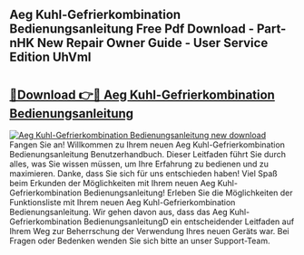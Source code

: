 ## Aeg Kuhl-Gefrierkombination Bedienungsanleitung Free Pdf Download - Part-nHK New Repair Owner Guide - User Service Edition UhVmI

# <h2><a href="http://df5bo6j.blite.top/?on=Aeg+Kuhl-Gefrierkombination+Bedienungsanleitung">🔗Download 👉🔴 Aeg Kuhl-Gefrierkombination Bedienungsanleitung</a></h2>

[![Aeg Kuhl-Gefrierkombination Bedienungsanleitung new download](https://i.imgur.com/lujVjoI.png)](http://df5bo6j.blite.top/?on=Aeg+Kuhl-Gefrierkombination+Bedienungsanleitung)
Fangen Sie an! Willkommen zu Ihrem neuen Aeg Kuhl-Gefrierkombination Bedienungsanleitung Benutzerhandbuch. Dieser Leitfaden führt Sie durch alles, was Sie wissen müssen, um Ihre Erfahrung zu bedienen und zu maximieren. Danke, dass Sie sich für uns entschieden haben! Viel Spaß beim Erkunden der Möglichkeiten mit Ihrem neuen Aeg Kuhl-Gefrierkombination Bedienungsanleitung! Erleben Sie die Möglichkeiten der Funktionsliste mit Ihrem neuen Aeg Kuhl-Gefrierkombination Bedienungsanleitung. Wir gehen davon aus, dass das Aeg Kuhl-Gefrierkombination BedienungsanleitungD ein entscheidender Leitfaden auf Ihrem Weg zur Beherrschung der Verwendung Ihres neuen Geräts war. Bei Fragen oder Bedenken wenden Sie sich bitte an unser Support-Team.
